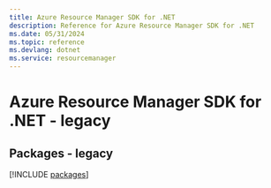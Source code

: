 ```yaml
---
title: Azure Resource Manager SDK for .NET
description: Reference for Azure Resource Manager SDK for .NET
ms.date: 05/31/2024
ms.topic: reference
ms.devlang: dotnet
ms.service: resourcemanager
---
```

# Azure Resource Manager SDK for .NET - legacy
## Packages - legacy
[!INCLUDE [packages](resource-manager-index.md)]